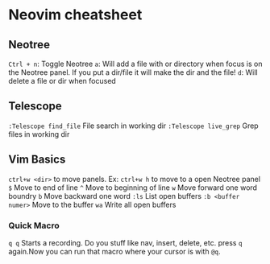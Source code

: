 # Neovim cheatsheet

## Neotree

`Ctrl + n`: Toggle Neotree
`a`: Will add a file with or directory when focus is on the Neotree panel. If you put a dir/file it will make the dir and the file!
`d`: Will delete a file or dir when focused

## Telescope

`:Telescope find_file` File search in working dir
`:Telescope live_grep` Grep files in working dir

## Vim Basics

`ctrl+w <dir>` to move panels. Ex: `ctrl+w h` to move to a open Neotree panel
`$` Move to end of line
`^` Move to beginning of line
`w` Move forward one word boundry
`b` Move backward one word
`:ls` List open buffers
`:b <buffer numer>` Move to the buffer
`wa` Write all open buffers

### Quick Macro

`q q` Starts a recording. Do you stuff like nav, insert, delete, etc. press `q` again.Now you can run that macro where your cursor is with `@q`.


